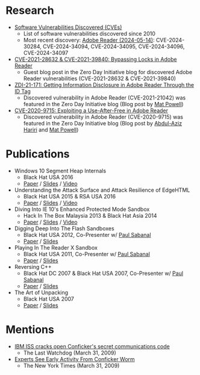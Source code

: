 # Research

- [Software Vulnerabilities Discovered (CVEs)](https://markyason.github.io/cve)
  - List of software vulnerabilities discovered since 2010
  - Most recent discovery: [Adobe Reader (2024-05-14)](https://helpx.adobe.com/security/products/acrobat/apsb24-29.html): CVE-2024-30284, CVE-2024-34094, CVE-2024-34095, CVE-2024-34096, CVE-2024-34097
- [CVE-2021-28632 & CVE-2021-39840: Bypassing Locks in Adobe Reader](https://www.zerodayinitiative.com/blog/2021/10/20/cve-2021-28632-amp-cve-2021-39840-bypassing-locks-in-adobe-reader)
  - Guest blog post in the Zero Day Initiative blog for discovered Adobe Reader vulnerabilities (CVE-2021-28632 & CVE-2021-39840)
- [ZDI-21-171: Getting Information Disclosure in Adobe Reader Through the ID Tag](https://www.zerodayinitiative.com/blog/2021/2/17/zdi-21-171-getting-information-disclosure-in-adobe-reader-through-the-id-tag)
  - Discovered vulnerability in Adobe Reader (CVE-2021-21042) was featured in the Zero Day Initiative blog (Blog post by [Mat Powell](https://twitter.com/mrpowell))
- [CVE-2020-9715: Exploiting a Use-After-Free in Adobe Reader](https://www.zerodayinitiative.com/blog/2020/9/2/cve-2020-9715-exploiting-a-use-after-free-in-adobe-reader)
  - Discovered vulnerability in Adobe Reader (CVE-2020-9715) was featured in the Zero Day Initiative blog (Blog post by [Abdul-Aziz Hariri](https://twitter.com/AbdHariri) and [Mat Powell](https://twitter.com/mrpowell))

# Publications

- Windows 10 Segment Heap Internals
  - Black Hat USA 2016
  - [Paper](https://www.blackhat.com/docs/us-16/materials/us-16-Yason-Windows-10-Segment-Heap-Internals-wp.pdf) / [Slides](https://www.blackhat.com/docs/us-16/materials/us-16-Yason-Windows-10-Segment-Heap-Internals.pdf) / [Video](https://youtu.be/hetZx78SQ_A)
- Understanding the Attack Surface and Attack Resilience of EdgeHTML
  - Black Hat USA 2015 & RSA USA 2016
  - [Paper](https://www.blackhat.com/docs/us-15/materials/us-15-Yason-Understanding-The-Attack-Surface-And-Attack-Resilience-Of-Project-Spartans-New-EdgeHTML-Rendering-Engine-wp.pdf) / [Slides](https://www.blackhat.com/docs/us-15/materials/us-15-Yason-Understanding-The-Attack-Surface-And-Attack-Resilience-Of-Project-Spartans-New-EdgeHTML-Rendering-Engine.pdf) / [Video](https://youtu.be/Ot9IdCx54Lw)
- Diving Into IE 10's Enhanced Protected Mode Sandbox
  - Hack In The Box Malaysia 2013 & Black Hat Asia 2014
  - [Paper](https://www.blackhat.com/docs/asia-14/materials/Yason/WP-Asia-14-Yason-Diving-Into-IE10s-Enhanced-Protected-Mode-Sandbox.pdf) / [Slides](https://www.blackhat.com/docs/asia-14/materials/Yason/Asia-14-Yason-Diving-Into-IE10s-Enhanced-Protected-Mode-Sandbox.pdf) / [Video](https://youtu.be/1tBCuYL69Ww)
- Digging Deep Into The Flash Sandboxes
  - Black Hat USA 2012, Co-Presenter w/ [Paul Sabanal](https://twitter.com/polsab)
  - [Paper](https://media.blackhat.com/bh-us-12/Briefings/Sabanal/BH_US_12_Sabanal_Digging_Deep_WP.pdf) / [Slides](https://media.blackhat.com/bh-us-12/Briefings/Sabanal/BH_US_12_Sabanal_Digging_Deep_Slides.pdf)
- Playing In The Reader X Sandbox
  - Black Hat USA 2011, Co-Presenter w/ [Paul Sabanal](https://twitter.com/polsab)
  - [Paper](https://media.blackhat.com/bh-us-11/Sabanal/BH_US_11_SabanalYason_Readerx_WP.pdf) / [Slides](https://media.blackhat.com/bh-us-11/Sabanal/BH_US_11_SabanalYason_Readerx_Slides.pdf)
- Reversing C++
  - Black Hat DC 2007 & Black Hat USA 2007, Co-Presenter w/ [Paul Sabanal](https://twitter.com/polsab)
  - [Paper](https://www.blackhat.com/presentations/bh-dc-07/Sabanal_Yason/Paper/bh-dc-07-Sabanal_Yason-WP.pdf) / [Slides](https://www.blackhat.com/presentations/bh-dc-07/Sabanal_Yason/Presentation/bh-dc-07-Sabanal_Yason.pdf)
- The Art of Unpacking
  - Black Hat USA 2007
  - [Paper](https://www.blackhat.com/presentations/bh-usa-07/Yason/Whitepaper/bh-usa-07-yason-WP.pdf) / [Slides](https://www.blackhat.com/presentations/bh-usa-07/Yason/Presentation/bh-usa-07-yason.pdf)

# Mentions

- [IBM ISS cracks open Conficker's secret communications code](https://www.lastwatchdog.com/ibm-iss-cracks-open-confickers-secret-communications/)
  - The Last Watchdog (March 31, 2009)
- [Experts See Early Activity From Conficker Worm](https://www.nytimes.com/2009/04/01/technology/internet/01virus.html)
  - The New York Times (March 31, 2009)
